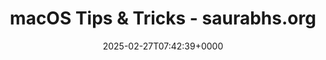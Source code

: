 ---
title: macOS Tips & Tricks - saurabhs.org
slug: 20250227T074239
date: 2025-02-27T07:42:39+0000
params:
  url: https://saurabhs.org/macos-tips
tags:
- macos
- to-read
---